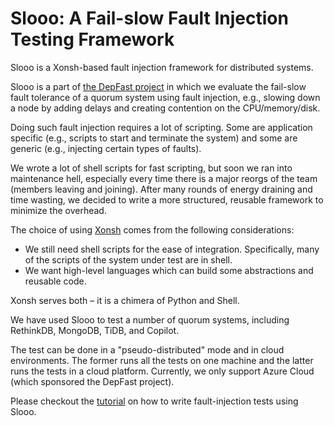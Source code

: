 # Slooo: A Fail-slow Fault Injection Testing Framework

Slooo is a Xonsh-based fault injection framework for distributed systems.

Slooo is a part of [the DepFast project](https://tianyin.github.io/pub/depfast-hotos.pdf) in which we evaluate the fail-slow fault tolerance of a quorum system using fault injection, e.g., slowing down a node by adding delays and creating contention on the CPU/memory/disk.

Doing such fault injection requires a lot of scripting. Some are application specific (e.g., scripts to start and terminate the system) and some are generic (e.g., injecting certain types of faults).

We wrote a lot of shell scripts for fast scripting, but soon we ran into maintenance hell, especially every time there is a major reorgs of the team (members leaving and joining). After many rounds of energy draining and time wasting, we decided to write a more structured, reusable framework to minimize the overhead.

The choice of using [Xonsh](https://xon.sh/) comes from the following considerations:
* We still need shell scripts for the ease of integration. Specifically, many of the scripts of the system under test are in shell.
* We want high-level languages which can build some abstractions and reusable code.

Xonsh serves both – it is a chimera of Python and Shell.

We have used Slooo to test a number of quorum systems, including RethinkDB, MongoDB, TiDB, and Copilot.

The test can be done in a "pseudo-distributed" mode and in cloud environments. The former runs all the tests on one machine and the latter runs the tests in a cloud platform. Currently, we only support Azure Cloud (which sponsored the DepFast project).

Please checkout the [tutorial](https://github.com/xlab-uiuc/slooo/blob/main/tutorial.md) on how to write fault-injection tests using Slooo.
